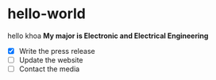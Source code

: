 # hello-world
hello khoa
**My major is Electronic and Electrical Engineering**
- [x] Write the press release
- [ ] Update the website
- [ ] Contact the media
